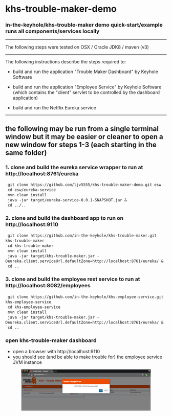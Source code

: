 # khs-trouble-maker-demo
### in-the-keyhole/khs-trouble-maker demo quick-start/example runs all components/services locally

---

The following steps were tested on OSX / Oracle JDK8 / maven (v3) 

---

The following instructions describe the steps required to:

* build and run the application "Trouble Maker Dashboard" by Keyhole Software

* build and run the application "Employee Service" by Keyhole Software (which contains the "client" servlet to be controlled by the dashboard application)

* build and run the Netflix Eureka service

---

the following may be run from a single terminal window but it may be easier or cleaner to open a new window for steps 1-3 (each starting in the same folder)
---
### 1. clone and build the eureka service wrapper to run at http://localhost:8761/eureka
``` 
 git clone https://github.com/ljv5555/khs-trouble-maker-demo.git esw
 cd esw/eureka-service
 mvn clean install
 java -jar target/eureka-service-0.0.1-SNAPSHOT.jar &
 cd ../..
```

### 2. clone and build the dashboard app to run on http://localhost:9110
``` 
 git clone https://github.com/in-the-keyhole/khs-trouble-maker.git khs-trouble-maker
 cd khs-trouble-maker
 mvn clean install
 java -jar target/khs-trouble-maker.jar -Deureka.client.serviceUrl.defaultZone=http://localhost:8761/eureka/ &
 cd ..
```

### 3. clone and build the employee rest service to run at http://localhost:8082/employees
``` 
 git clone https://github.com/in-the-keyhole/khs-employee-service.git khs-employee-service
 cd khs-employee-service
 mvn clean install
 java -jar target/khs-trouble-maker.jar -Deureka.client.serviceUrl.defaultZone=http://localhost:8761/eureka/ &
 cd ..
```

### open khs-trouble-maker dashboard
* open a browser with http://localhost:9110
* you should see (and be able to make trouble for) the employee service JVM instance

<img style="width:80%;margin-left:10%;" src="https://github.com/ljv5555/khs-trouble-maker-demo/blob/master/ktm.png?raw=true"/>
